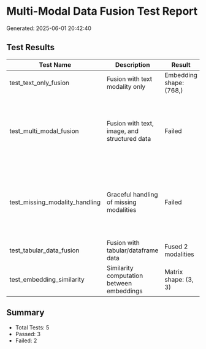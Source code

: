 # Multi-Modal Data Fusion Test Report
Generated: 2025-06-01 20:42:40

## Test Results

| Test Name | Description | Result | Status | Duration | Error |
|-----------|-------------|---------|---------|-----------|--------|
| test_text_only_fusion | Fusion with text modality only | Embedding shape: (768,) | ✅ Pass | 8.15s |  |
| test_multi_modal_fusion | Fusion with text, image, and structured data | Failed | ❌ Fail | 0.78s | The truth value of an array with more than one element is ambiguous. Use a.any() or a.all() |
| test_missing_modality_handling | Graceful handling of missing modalities | Failed | ❌ Fail | 0.69s | The truth value of an array with more than one element is ambiguous. Use a.any() or a.all() |
| test_tabular_data_fusion | Fusion with tabular/dataframe data | Fused 2 modalities | ✅ Pass | 0.80s |  |
| test_embedding_similarity | Similarity computation between embeddings | Matrix shape: (3, 3) | ✅ Pass | 1.34s |  |

## Summary
- Total Tests: 5
- Passed: 3
- Failed: 2
